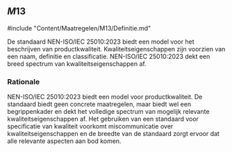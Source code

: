 ## $M13$

#include "Content/Maatregelen/M13/Definitie.md"

De standaard NEN-ISO/IEC 25010:2023 biedt een model voor het beschrijven van productkwaliteit. Kwaliteitseigenschappen zijn voorzien van een naam, definitie en classificatie. NEN-ISO/IEC 25010:2023 dekt een breed spectrum van kwaliteitseigenschappen af.

### Rationale

NEN-ISO/IEC 25010:2023 biedt een model voor productkwaliteit. De standaard biedt geen concrete maatregelen, maar biedt wel een begrippenkader en dekt het volledige spectrum van mogelijk relevante kwaliteitseigenschappen af. Het gebruiken van een standaard voor specificatie van kwaliteit voorkomt miscommunicatie over kwaliteitseigenschappen en de breedte van de standaard zorgt ervoor dat alle relevante aspecten aan bod komen.
